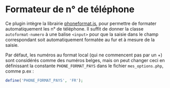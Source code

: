 # Formateur de n° de téléphone #

Ce plugin intègre la librairie [phoneformat.js](https://github.com/albeebe/phoneformat.js), pour permettre de formater automatiquement les n° de téléphone.
Il suffit de donner la classe `autoformat-numero` à une balise `<input>` pour que la saisie dans le champ correspondant soit automatiquement formatée au fur et à mesure de la saisie.

Par défaut, les numéros au format local (qui ne commencent pas par un +) sont considérés comme des numéros belges, mais on peut changer ceci en définissant la constante `PHONE_FORMAT_PAYS` dans le fichier `mes_options.php`, comme p.ex :

```php
define('PHONE_FORMAT_PAYS', 'FR');
```
